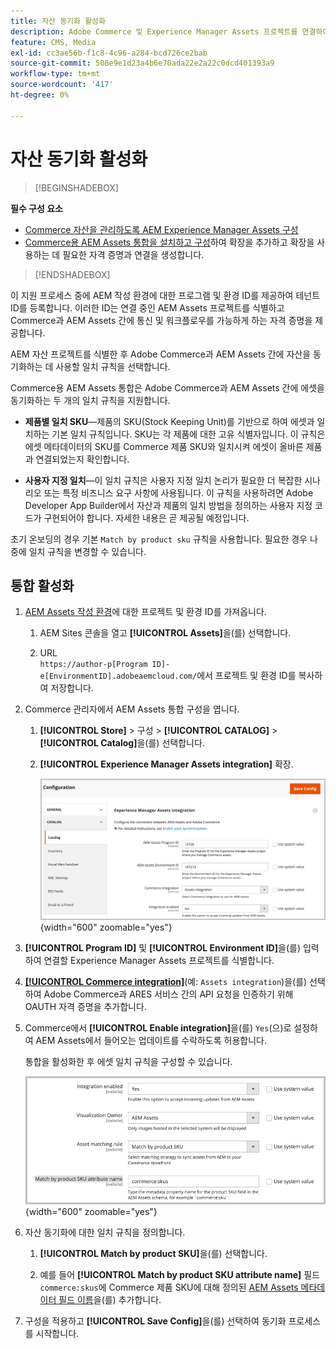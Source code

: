 ```yaml
---
title: 자산 동기화 활성화
description: Adobe Commerce 및 Experience Manager Assets 프로젝트를 연결하여 이러한 두 시스템 간에 에셋을 동기화하는 방법에 대해 알아봅니다.
feature: CMS, Media
exl-id: cc3ae56b-f1c8-4c96-a284-bcd726ce2bab
source-git-commit: 508e9e1d23a4b6e70ada22e2a22c0dcd401393a9
workflow-type: tm+mt
source-wordcount: '417'
ht-degree: 0%

---
```


# 자산 동기화 활성화

>[!BEGINSHADEBOX]

**필수 구성 요소**

- [Commerce 자산을 관리하도록 AEM Experience Manager Assets 구성](#aem-assets-configure-aem)
- [Commerce용 AEM Assets 통합을 설치하고 구성](#aem-assets-configure-commerce.md)하여 확장을 추가하고 확장을 사용하는 데 필요한 자격 증명과 연결을 생성합니다.

>[!ENDSHADEBOX]

이 지원 프로세스 중에 AEM 작성 환경에 대한 프로그램 및 환경 ID를 제공하여 테넌트 ID를 등록합니다. 이러한 ID는 연결 중인 AEM Assets 프로젝트를 식별하고 Commerce과 AEM Assets 간에 통신 및 워크플로우를 가능하게 하는 자격 증명을 제공합니다.

AEM 자산 프로젝트를 식별한 후 Adobe Commerce과 AEM Assets 간에 자산을 동기화하는 데 사용할 일치 규칙을 선택합니다.

Commerce용 AEM Assets 통합은 Adobe Commerce과 AEM Assets 간에 에셋을 동기화하는 두 개의 일치 규칙을 지원합니다.

- **제품별 일치 SKU**—제품의 SKU(Stock Keeping Unit)를 기반으로 하여 에셋과 일치하는 기본 일치 규칙입니다. SKU는 각 제품에 대한 고유 식별자입니다. 이 규칙은 에셋 메타데이터의 SKU를 Commerce 제품 SKU와 일치시켜 에셋이 올바른 제품과 연결되었는지 확인합니다.

- **사용자 지정 일치**—이 일치 규칙은 사용자 지정 일치 논리가 필요한 더 복잡한 시나리오 또는 특정 비즈니스 요구 사항에 사용됩니다. 이 규칙을 사용하려면 Adobe Developer App Builder에서 자산과 제품의 일치 방법을 정의하는 사용자 지정 코드가 구현되어야 합니다. 자세한 내용은 곧 제공될 예정입니다.

초기 온보딩의 경우 기본 `Match by product sku` 규칙을 사용합니다. 필요한 경우 나중에 일치 규칙을 변경할 수 있습니다.

## 통합 활성화

1. [AEM Assets 작성 환경](https://experienceleague.adobe.com/en/docs/experience-manager-cloud-service/content/sites/authoring/quick-start)에 대한 프로젝트 및 환경 ID를 가져옵니다.

   1. AEM Sites 콘솔을 열고 **[!UICONTROL Assets]**&#x200B;을(를) 선택합니다.

   1. URL <br>`https://author-p[Program ID]-e[EnvironmentID].adobeaemcloud.com/`에서 프로젝트 및 환경 ID를 복사하여 저장합니다.

1. Commerce 관리자에서 AEM Assets 통합 구성을 엽니다.

   1. **[!UICONTROL Store]** > 구성 > **[!UICONTROL CATALOG]** > **[!UICONTROL Catalog]**&#x200B;을(를) 선택합니다.

   1. **[!UICONTROL Experience Manager Assets integration]** 확장.

      ![AEM Assets 통합을 통해 통합 사용](assets/aem-assets-integration-enable-config.png){width="600" zoomable="yes"}

1. **[!UICONTROL Program ID]** 및 **[!UICONTROL Environment ID]**&#x200B;을(를) 입력하여 연결할 Experience Manager Assets 프로젝트를 식별합니다.

1. **[[!UICONTROL Commerce integration]](aem-assets-configure-commerce.md#add-the-integration-to-the-commerce-environment)**(예: `Assets integration`)을(를) 선택하여 Adobe Commerce과 ARES 서비스 간의 API 요청을 인증하기 위해 OAUTH 자격 증명을 추가합니다.

1. Commerce에서 **[!UICONTROL Enable integration]**&#x200B;을(를) `Yes`(으)로 설정하여 AEM Assets에서 들어오는 업데이트를 수락하도록 허용합니다.

   통합을 활성화한 후 에셋 일치 규칙을 구성할 수 있습니다.

   ![AEM Assets 통합 자산 일치 규칙 선택](assets/aem-assets-config-matching-rule.png){width="600" zoomable="yes"}

1. 자산 동기화에 대한 일치 규칙을 정의합니다.

   1. **[!UICONTROL Match by product SKU]**&#x200B;을(를) 선택합니다.

   1. 예를 들어 **[!UICONTROL Match by product SKU attribute name]** 필드 `commerce:skus`에 Commerce 제품 SKU에 대해 정의된 [AEM Assets 메타데이터 필드 이름](aem-assets-configure-aem.md#configure-metadata)을(를) 추가합니다.

1. 구성을 적용하고 **[!UICONTROL Save Config]**&#x200B;을(를) 선택하여 동기화 프로세스를 시작합니다.
